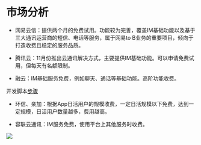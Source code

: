 # 市场分析
- 网易云信：提供两个月的免费试用。功能较为完善，覆盖IM基础功能以及基于三大通讯运营商的短信、电话等服务，属于网易to B业务的重要项目，倾向于打造收费且稳定的服务品质。

- 腾讯云：11月份推出云通讯解决方式，主要提供IM基础功能。可以申请免费试用，但每天有名额限制。

- 融云：IM基础服务免费，例如聊天、通话等基础功能。高阶功能收费。

开发脚本[步骤](https://blog.csdn.net/HeliumLau/article/details/70237109?ops_request_misc=%7B%22request%5Fid%22%3A%22158254599019725256717125%22%2C%22scm%22%3A%2220140713.130056874..%22%7D&request_id=158254599019725256717125&biz_id=0&utm_source=distribute.pc_search_result.none-task)

- 环信、亲加：根据App日活用户的规模收费，一定日活规模以下免费，达到一定规模，日活用户数量越多，费用越高。

- 容联云通讯：IM服务免费，使用平台上其他服务时收费。


![](https://tva1.sinaimg.cn/large/0082zybpgy1gc7r0fm546j30fe09u0tk.jpg)